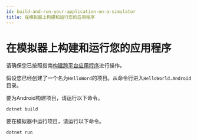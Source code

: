 ```yaml
---
id: build-and-run-your-application-on-a-simulator
title: 在模拟器上构建和运行您的应用程序
---
```


# 在模拟器上构建和运行您的应用程序

请确保您已按照指南[构建跨平台应用程序](../../building-cross-platform-applications)进行操作。

假设您已经创建了一个名为`HelloWord`的项目。从命令行进入`HelloWorld.Android`目录。

要为Android构建项目，请运行以下命令。

```bash
dotnet build
```

要在模拟器中运行项目，请运行以下命令。

```bash
dotnet run
```
